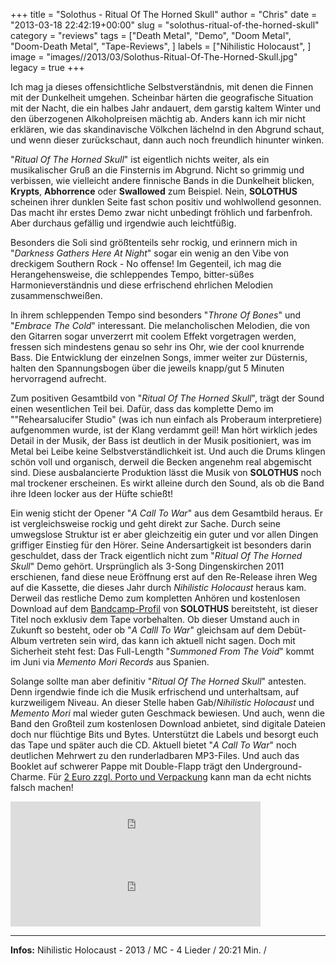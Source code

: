 +++
title = "Solothus - Ritual Of The Horned Skull"
author = "Chris"
date = "2013-03-18 22:42:19+00:00"
slug = "solothus-ritual-of-the-horned-skull"
category = "reviews"
tags = ["Death Metal", "Demo", "Doom Metal", "Doom-Death Metal", "Tape-Reviews", ]
labels = ["Nihilistic Holocaust", ]
image = "images//2013/03/Solothus-Ritual-Of-The-Horned-Skull.jpg"
legacy = true
+++

Ich mag ja dieses offensichtliche Selbstverständnis, mit denen die Finnen mit der Dunkelheit umgehen. Scheinbar härten die geografische Situation mit der Nacht, die ein halbes Jahr andauert, dem garstig kaltem Winter und den überzogenen Alkoholpreisen mächtig ab. Anders kann ich mir nicht erklären, wie das skandinavische Völkchen lächelnd in den Abgrund schaut, und wenn dieser zurückschaut, dann auch noch freundlich hinunter winken.

"_Ritual Of The Horned Skull_" ist eigentlich nichts weiter, als ein musikalischer Gruß an die Finsternis im Abgrund. Nicht so grimmig und verbissen, wie vielleicht andere finnische Bands in die Dunkelheit blicken, **Krypts**, **Abhorrence** oder **Swallowed** zum Beispiel. Nein, **SOLOTHUS** scheinen ihrer dunklen Seite fast schon positiv und wohlwollend gesonnen. Das macht ihr erstes Demo zwar nicht unbedingt fröhlich und farbenfroh. Aber durchaus gefällig und irgendwie auch leichtfüßig.

Besonders die Soli sind größtenteils sehr rockig, und erinnern mich in "_Darkness Gathers Here At Night_" sogar ein wenig an den Vibe von dreckigem Southern Rock - No offense! Im Gegenteil, ich mag die Herangehensweise, die schleppendes Tempo, bitter-süßes Harmonieverständnis und diese erfrischend ehrlichen Melodien zusammenschweißen.

In ihrem schleppenden Tempo sind besonders "_Throne Of Bones_" und "_Embrace The Cold_" interessant. Die melancholischen Melodien, die von den Gitarren sogar unverzerrt mit coolem Effekt vorgetragen werden, fressen sich mindestens genau so sehr ins Ohr, wie der cool knurrende Bass. Die Entwicklung der einzelnen Songs, immer weiter zur Düsternis, halten den Spannungsbogen über die jeweils knapp/gut 5 Minuten hervorragend aufrecht.

Zum positiven Gesamtbild von "_Ritual Of The Horned Skull_", trägt der Sound einen wesentlichen Teil bei. Dafür, dass das komplette Demo im ""Rehearsalucifer Studio" (was ich nun einfach als Proberaum interpretiere) aufgenommen wurde, ist der Klang verdammt geil! Man hört wirklich jedes Detail in der Musik, der Bass ist deutlich in der Musik positioniert, was im Metal bei Leibe keine Selbstverständlichkeit ist. Und auch die Drums klingen schön voll und organisch, derweil die Becken angenehm real abgemischt sind. Diese ausbalancierte Produktion lässt die Musik von **SOLOTHUS** noch mal trockener erscheinen. Es wirkt alleine durch den Sound, als ob die Band ihre Ideen locker aus der Hüfte schießt!

Ein wenig sticht der Opener "_A Call To War_" aus dem Gesamtbild heraus. Er ist vergleichsweise rockig und geht direkt zur Sache. Durch seine umwegslose Struktur ist er aber gleichzeitig ein guter und vor allen Dingen griffiger Einstieg für den Hörer. Seine Andersartigkeit ist besonders darin geschuldet, dass der Track eigentlich nicht zum "_Ritual Of The Horned Skull_" Demo gehört. Ursprünglich als 3-Song Dingenskirchen 2011 erschienen, fand diese neue Eröffnung erst auf den Re-Release ihren Weg auf die Kassette, die dieses Jahr durch _Nihilistic Holocaust_ heraus kam. Derweil das restliche Demo zum kompletten Anhören und kostenlosen Download auf dem <a href="http://solothus.bandcamp.com/album/ritual-of-the-horned-skull">Bandcamp-Profil</a> von **SOLOTHUS** bereitsteht, ist dieser Titel noch exklusiv dem Tape vorbehalten. Ob dieser Umstand auch in Zukunft so besteht, oder ob "_A Calll To War_" gleichsam auf dem Debüt-Album vertreten sein wird, das kann ich aktuell nicht sagen. Doch mit Sicherheit steht fest: Das Full-Length "_Summoned From The Void_" kommt im Juni via _Memento Mori Records_ aus Spanien.

Solange sollte man aber definitiv "_Ritual Of The Horned Skull_" antesten. Denn irgendwie finde ich die Musik erfrischend und unterhaltsam, auf kurzweiligem Niveau. An dieser Stelle haben Gab/_Nihilistic Holocaust_ und _Memento Mori_ mal wieder guten Geschmack bewiesen. Und auch, wenn die Band den Großteil zum kostenlosen Download anbietet, sind digitale Dateien doch nur flüchtige Bits und Bytes. Unterstützt die Labels und besorgt euch das Tape und später auch die CD. Aktuell bietet "_A Call To War_" noch deutlichen Mehrwert zu den runderladbaren MP3-Files. Und auch das Booklet auf schwerer Pappe mit Double-Flapp trägt den Underground-Charme. Für <a href="http://nihilisticholocaust.bigcartel.com/">2 Euro zzgl. Porto und Verpackung</a> kann man da echt nichts falsch machen!

<iframe allowtransparency="true" frameborder="0" height="100" src="http://bandcamp.com/EmbeddedPlayer/v=2/track=3211906427/size=venti/bgcol=222222/linkcol=FFFFFF/" style="position: relative; display: block; width: 400px; height: 100px;" width="400"><a href="http://nihilisticholocaustrecs.bandcamp.com/track/a-call-to-war">A Call To War by Solothus</a></iframe>
<iframe allowtransparency="true" frameborder="0" height="100" src="http://bandcamp.com/EmbeddedPlayer/v=2/album=2000236005/size=venti/bgcol=222222/linkcol=FFFFFF/" style="position: relative; display: block; width: 400px; height: 100px;" width="400"><a href="http://solothus.bandcamp.com/album/ritual-of-the-horned-skull">Ritual of the Horned Skull by Solothus</a></iframe>



---
**Infos:**
Nihilistic Holocaust - 2013 / 
MC - 4 Lieder / 20:21 Min. / 
